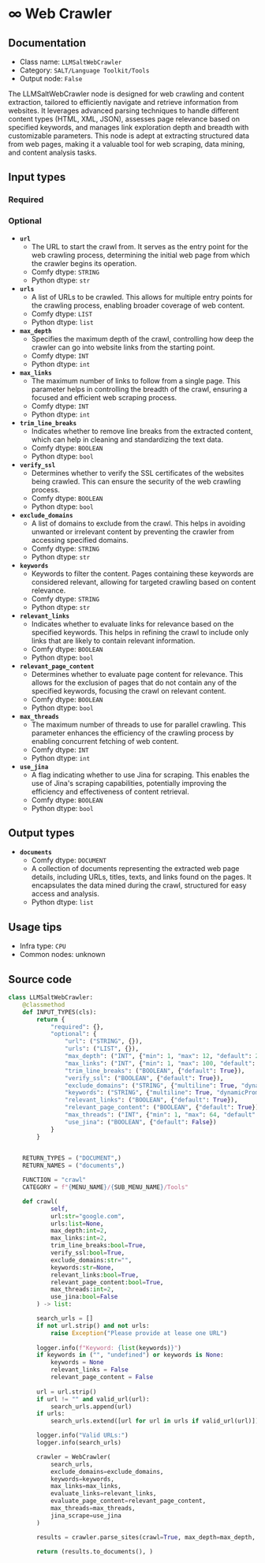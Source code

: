 # ∞ Web Crawler
## Documentation
- Class name: `LLMSaltWebCrawler`
- Category: `SALT/Language Toolkit/Tools`
- Output node: `False`

The LLMSaltWebCrawler node is designed for web crawling and content extraction, tailored to efficiently navigate and retrieve information from websites. It leverages advanced parsing techniques to handle different content types (HTML, XML, JSON), assesses page relevance based on specified keywords, and manages link exploration depth and breadth with customizable parameters. This node is adept at extracting structured data from web pages, making it a valuable tool for web scraping, data mining, and content analysis tasks.
## Input types
### Required
### Optional
- **`url`**
    - The URL to start the crawl from. It serves as the entry point for the web crawling process, determining the initial web page from which the crawler begins its operation.
    - Comfy dtype: `STRING`
    - Python dtype: `str`
- **`urls`**
    - A list of URLs to be crawled. This allows for multiple entry points for the crawling process, enabling broader coverage of web content.
    - Comfy dtype: `LIST`
    - Python dtype: `list`
- **`max_depth`**
    - Specifies the maximum depth of the crawl, controlling how deep the crawler can go into website links from the starting point.
    - Comfy dtype: `INT`
    - Python dtype: `int`
- **`max_links`**
    - The maximum number of links to follow from a single page. This parameter helps in controlling the breadth of the crawl, ensuring a focused and efficient web scraping process.
    - Comfy dtype: `INT`
    - Python dtype: `int`
- **`trim_line_breaks`**
    - Indicates whether to remove line breaks from the extracted content, which can help in cleaning and standardizing the text data.
    - Comfy dtype: `BOOLEAN`
    - Python dtype: `bool`
- **`verify_ssl`**
    - Determines whether to verify the SSL certificates of the websites being crawled. This can ensure the security of the web crawling process.
    - Comfy dtype: `BOOLEAN`
    - Python dtype: `bool`
- **`exclude_domains`**
    - A list of domains to exclude from the crawl. This helps in avoiding unwanted or irrelevant content by preventing the crawler from accessing specified domains.
    - Comfy dtype: `STRING`
    - Python dtype: `str`
- **`keywords`**
    - Keywords to filter the content. Pages containing these keywords are considered relevant, allowing for targeted crawling based on content relevance.
    - Comfy dtype: `STRING`
    - Python dtype: `str`
- **`relevant_links`**
    - Indicates whether to evaluate links for relevance based on the specified keywords. This helps in refining the crawl to include only links that are likely to contain relevant information.
    - Comfy dtype: `BOOLEAN`
    - Python dtype: `bool`
- **`relevant_page_content`**
    - Determines whether to evaluate page content for relevance. This allows for the exclusion of pages that do not contain any of the specified keywords, focusing the crawl on relevant content.
    - Comfy dtype: `BOOLEAN`
    - Python dtype: `bool`
- **`max_threads`**
    - The maximum number of threads to use for parallel crawling. This parameter enhances the efficiency of the crawling process by enabling concurrent fetching of web content.
    - Comfy dtype: `INT`
    - Python dtype: `int`
- **`use_jina`**
    - A flag indicating whether to use Jina for scraping. This enables the use of Jina's scraping capabilities, potentially improving the efficiency and effectiveness of content retrieval.
    - Comfy dtype: `BOOLEAN`
    - Python dtype: `bool`
## Output types
- **`documents`**
    - Comfy dtype: `DOCUMENT`
    - A collection of documents representing the extracted web page details, including URLs, titles, texts, and links found on the pages. It encapsulates the data mined during the crawl, structured for easy access and analysis.
    - Python dtype: `list`
## Usage tips
- Infra type: `CPU`
- Common nodes: unknown


## Source code
```python
class LLMSaltWebCrawler:
    @classmethod
    def INPUT_TYPES(cls):
        return {
            "required": {},
            "optional": {
                "url": ("STRING", {}),
                "urls": ("LIST", {}),
                "max_depth": ("INT", {"min": 1, "max": 12, "default": 2}),
                "max_links": ("INT", {"min": 1, "max": 100, "default": 2}),
                "trim_line_breaks": ("BOOLEAN", {"default": True}),
                "verify_ssl": ("BOOLEAN", {"default": True}),
                "exclude_domains": ("STRING", {"multiline": True, "dynamicPrompts": False, "placeholder": "Optional exclude domains, eg: example.com, example2.com\nUse an asterisk (*) to exclude all domains that aren't listed in the input URLs"}),
                "keywords": ("STRING", {"multiline": True, "dynamicPrompts": False, "placeholder": "Optional relevancy keywords, eg: artificial intelligence, ai"}),
                "relevant_links": ("BOOLEAN", {"default": True}),
                "relevant_page_content": ("BOOLEAN", {"default": True}),
                "max_threads": ("INT", {"min": 1, "max": 64, "default": 2}),
                "use_jina": ("BOOLEAN", {"default": False})
            }
        }
    

    RETURN_TYPES = ("DOCUMENT",)
    RETURN_NAMES = ("documents",)

    FUNCTION = "crawl"
    CATEGORY = f"{MENU_NAME}/{SUB_MENU_NAME}/Tools"

    def crawl(
            self, 
            url:str="google.com", 
            urls:list=None, 
            max_depth:int=2, 
            max_links:int=2, 
            trim_line_breaks:bool=True, 
            verify_ssl:bool=True, 
            exclude_domains:str="", 
            keywords:str=None, 
            relevant_links:bool=True, 
            relevant_page_content:bool=True, 
            max_threads:int=2,
            use_jina:bool=False
        ) -> list:

        search_urls = []
        if not url.strip() and not urls:
            raise Exception("Please provide at lease one URL")
        
        logger.info(f"Keyword: {list(keywords)}")
        if keywords in ("", "undefined") or keywords is None:
            keywords = None
            relevant_links = False
            relevant_page_content = False
        
        url = url.strip()
        if url != "" and valid_url(url):
            search_urls.append(url)
        if urls:
            search_urls.extend([url for url in urls if valid_url(url)])

        logger.info("Valid URLs:")
        logger.info(search_urls)

        crawler = WebCrawler(
            search_urls, 
            exclude_domains=exclude_domains, 
            keywords=keywords, 
            max_links=max_links, 
            evaluate_links=relevant_links, 
            evaluate_page_content=relevant_page_content, 
            max_threads=max_threads,
            jina_scrape=use_jina
        )

        results = crawler.parse_sites(crawl=True, max_depth=max_depth, trim_line_breaks=trim_line_breaks, verify_ssl=verify_ssl)

        return (results.to_documents(), )

```
